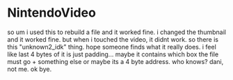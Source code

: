 # NintendoVideo
so um i used this to rebuild a file and it worked fine. i changed the thumbnail and it worked fine. but when i touched the video, it didnt work. so there is this "unknown2_idk" thing. hope someone finds what it really does. i feel like last 4 bytes of it is just padding... maybe it contains which box the file must go + something else or maybe its a 4 byte address. who knows? dani, not me. ok bye. 
